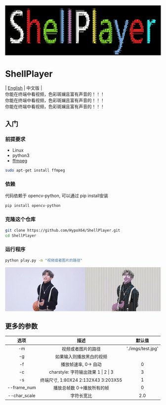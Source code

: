![image](./imgs/logo_char.png)
# ShellPlayer
| [English](./README.md)  | 中文版 |<br>
你能在终端中看视频，色彩斑斓且富有声音的！！！<br>
你能在终端中看视频，色彩斑斓且富有声音的！！！<br>
你能在终端中看视频，色彩斑斓且富有声音的！！！<br>

## 入门
### 前提要求
* Linux
* python3
* [ffmpeg](http://ffmpeg.org/)
```bash
sudo apt-get install ffmpeg
```
### 依赖
代码依赖于 opencv-python, 可以通过 pip install安装
```bash
pip install opencv-python
```
### 克隆这个仓库
```bash
git clone https://github.com/HypoX64/ShellPlayer.git
cd ShellPlayer
```
### 运行程序
```bash
python play.py -m "视频或者图片的路径"
```
![image](./imgs/kun.gif)<br>
## 更多的参数

|    选项    |        描述         |                 默认值                 |
| :----------: | :------------------------: | :-------------------------------------: |
|  -m | 视频或者图片的路径 |                    './imgs/test.jpg'                    |
| -g | 如果输入则播放黑白的视频 |  |
|    -f    |    播放帧速率, 0-> 自动    |            0 |
| -c | charstyle: 字符输出效果    1 \| 2 \| 3 | 3 |
| -s | 终端尺寸, 1:80X24  2:132X43  3:203X55 |                 1          |
|    --frame_num    |    播放总帧数   0->播放所有的帧    |                 0                  |
| --char_scale | 字符长宽比 | 2.0 |


